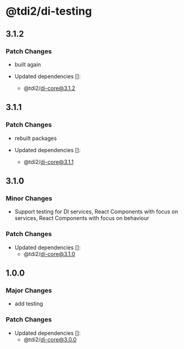 # @tdi2/di-testing

## 3.1.2

### Patch Changes

- built again

- Updated dependencies []:
  - @tdi2/di-core@3.1.2

## 3.1.1

### Patch Changes

- rebuilt packages

- Updated dependencies []:
  - @tdi2/di-core@3.1.1

## 3.1.0

### Minor Changes

- Support testing for DI services, React Components with focus on services, React Components with focus on behaviour

### Patch Changes

- Updated dependencies []:
  - @tdi2/di-core@3.1.0

## 1.0.0

### Major Changes

- add testing

### Patch Changes

- Updated dependencies []:
  - @tdi2/di-core@3.0.0
